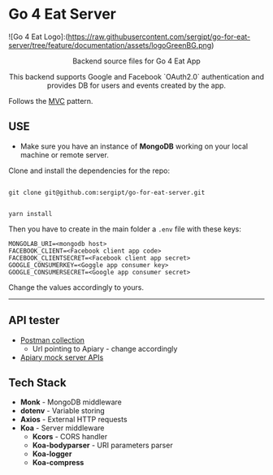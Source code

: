 
# Go 4 Eat Server
![Go 4 Eat Logo]:(https://raw.githubusercontent.com/sergipt/go-for-eat-server/tree/feature/documentation/assets/logoGreenBG.png)


<p align="center">
Backend source files for Go 4 Eat App
</p>

<p align="center">
This backend supports Google and Facebook `OAuth2.0` authentication and provides DB for users and events
created by the app.
</p>

Follows the [MVC](https://en.wikipedia.org/wiki/Model%E2%80%93view%E2%80%93controller) pattern.


## USE

+ Make sure you have an instance of **MongoDB** working on your local machine or remote server.

Clone and install the dependencies for the repo:

<code>
git clone git@github.com:sergipt/go-for-eat-server.git

yarn install
</code>

Then you have to create in the main folder a `.env` file with these keys:

```
MONGOLAB_URI=<mongodb host>
FACEBOOK_CLIENT=<Facebook client app code>
FACEBOOK_CLIENTSECRET=<Facebook client app secret>
GOOGLE_CONSUMERKEY=<Goggle app consumer key>
GOOGLE_CONSUMERSECRET=<Google app consumer secret>
```
Change the values accordingly to yours.

***
## API tester

+ [Postman collection](https://www.getpostman.com/collections/fe388c40163fa169bada)
  + Url pointing to Apiary - change accordingly
+ [Apiary mock server APIs](https://go4eat.docs.apiary.io/#reference)

## Tech Stack

+ **Monk** - MongoDB middleware
+ **dotenv** - Variable storing
+ **Axios** - External HTTP requests
+ **Koa** - Server middleware
  + **Kcors** - CORS handler
  + **Koa-bodyparser** - URI parameters parser
  + **Koa-logger**
  + **Koa-compress**

